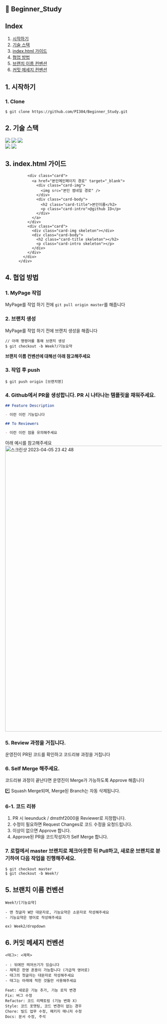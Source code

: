 ## 🐥 Beginner_Study

## Index

1. [시작하기](##1.-시작하기)
2. [기술 스택](##2.-기술-스택)
3. [index.html 가이드](##3.-index.html-가이드)
4. [협업 방법](##4.-협업-방법)
5. [브랜치 이름 컨벤션](##5.-브랜치-이름-컨벤션)
6. [커밋 메세지 컨벤션](##6.-커밋-메세지-컨벤션)

## 1. 시작하기

### 1. Clone

```shell
$ git clone https://github.com/PI304/Beginner_Study.git
```

## 2. 기술 스택

<a><img src="https://img.shields.io/badge/html5-E34F26?style=flat-square&logo=HTML5&logoColor=white"/></a>
<a><img src="https://img.shields.io/badge/css3-1572B6?style=flat-square&logo=css3&logoColor=white"/></a>
<a><img src="https://img.shields.io/badge/javascript-F7DF1E?style=flat-square&logo=javascript&logoColor=white"/></a>
<br/>
<a><img src="https://img.shields.io/badge/netlify-00C7B7?style=flat-square&logo=netlify&logoColor=white"/></a>
<a><img src="https://img.shields.io/badge/Prettier-F7B93E?style=flat-square&logo=prettier&logoColor=white"/></a>

## 3. index.html 가이드

```
          <div class="card">
            <a href="본인메인페이지 경로" target="_blank">
              <div class="card-img">
                <img src="본인 썸네일 경로" />
              </div>
              <div class="card-body">
                <h2 class="card-title">본인이름</h2>
                <p class="card-intro">@github ID</p>
              </div>
            </a>
          </div>
          <div class="card">
            <div class="card-img skeleton"></div>
            <div class="card-body">
              <h2 class="card-title skeleton"></h2>
              <p class="card-intro skeleton"></p>
            </div>
          </div>
        </div>
      </div>
```



## 4. 협업 방법

### 1. MyPage 작업

MyPage를 작업 하기 전에 `git pull origin master`를 해줍니다

### 2. 브랜치 생성

MyPage를 작업 하기 전에 브랜치 생성을 해줍니다

```shell
// 아래 명령어를 통해 브랜치 생성
$ git checkout -b Week?/기능요약
```
**브랜치 이름 컨벤션에 대해선 아래 참고해주세요**

### 3. 작업 후 push

```shell
$ git push origin [브랜치명]
```

### 4. Github에서 PR을 생성합니다. PR 시 나타나는 템플릿을 채워주세요.

```markdown
## Feature Description

- 이런 이런 기능입니다

## To Reviewers

- 이런 이런 점을 유의해주세요
```
아래 예시를 참고해주세요
<img width="920" alt="스크린샷 2023-04-05 23 42 48" src="https://user-images.githubusercontent.com/110515401/230116422-6631dd1a-19b7-414d-b143-3521a4765b25.png">



### 5. Review 과정을 거칩니다.
운영진이 PR된 코드를 확인하고 코드리뷰 과정을 거칩니다


### 6. Self Merge 해주세요.
코드리뷰 과정이 끝난다면 운영진이 Merge가 가능하도록 Approve 해줍니다

*️⃣ Squash Merge되며, Merge된 Branch는 자동 삭제됩니다.

### 6-1. 코드 리뷰

1. PR 시 leeunduck / dmsthf2000을 Reviewer로 지정합니다.
2. 수정이 필요하면 Request Changes로 코드 수정을 요청드립니다.
3. 이상이 없으면 Approve 합니다.
4. Approve된 PR을 코드작성자가 Self Merge 합니다.


### 7. 로컬에서 master 브랜치로 체크아웃한 뒤 Pull하고, 새로운 브랜치로 분기하여 다음 작업을 진행해주세요.

```shell
$ git checkout master
$ git checkout -b Week?/
```



## 5. 브랜치 이름 컨벤션

```
Week?/[기능요약]

- 맨 첫글자 W만 대문자로, 기능요약은 소문자로 작성해주세요
- 기능요약은 영어로 작성해주세요

ex) Week2/dropdown
```

## 6. 커밋 메세지 컨벤션

```
<태그>: <제목>

- : 뒤에만 띄어쓰기가 있습니다
- 제목은 한영 혼용이 가능합니다 (가급적 영어로)
- 태그의 첫글자는 대문자로 작성해주세요
- 태그는 아래에 적힌 것들만 사용해주세요

Feat: 새로운 기능 추가, 기능 로직 변경
Fix: 버그 수정
Refactor: 코드 리팩토링 (기능 변화 X)
Style: 코드 포맷팅, 코드 변경이 없는 경우
Chore: 빌드 업무 수정, 패키지 매니저 수정
Docs: 문서 수정, 주석
```

